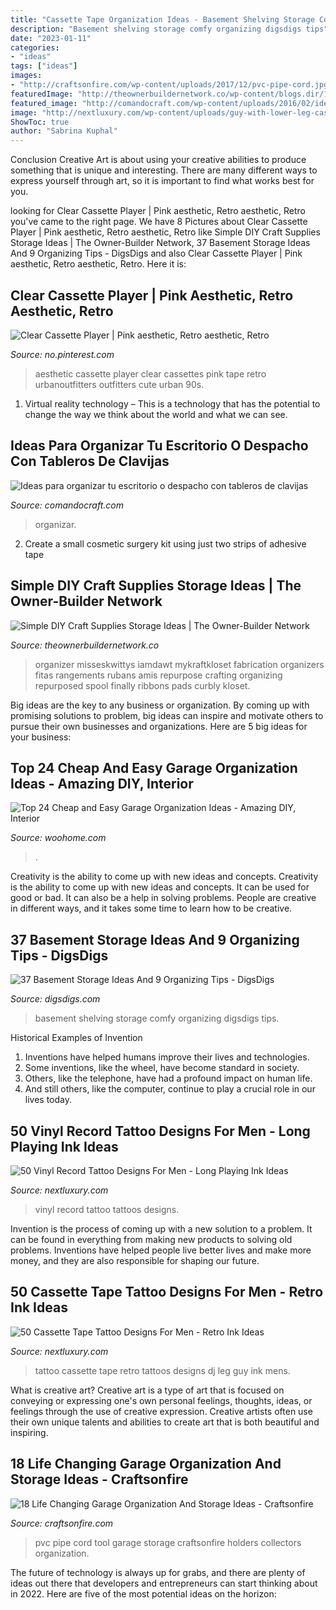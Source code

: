 ```yaml
---
title: "Cassette Tape Organization Ideas - Basement Shelving Storage Comfy Organizing Digsdigs Tips"
description: "Basement shelving storage comfy organizing digsdigs tips"
date: "2023-01-11"
categories:
- "ideas"
tags: ["ideas"]
images:
- "http://craftsonfire.com/wp-content/uploads/2017/12/pvc-pipe-cord.jpg"
featuredImage: "http://theownerbuildernetwork.co/wp-content/blogs.dir/1/files/simple-diy-craft-station-storage/Simple_DIY_Craft_Station_Storage_I_4.jpg"
featured_image: "http://comandocraft.com/wp-content/uploads/2016/02/ideas-escritorio-con-tablero-de-herramientas-14.jpeg"
image: "http://nextluxury.com/wp-content/uploads/guy-with-lower-leg-cassette-tape-retro-tattoo.jpg"
ShowToc: true
author: "Sabrina Kuphal"
---
```



Conclusion
Creative Art is about using your creative abilities to produce something that is unique and interesting. There are many different ways to express yourself through art, so it is important to find what works best for you.

	

		
looking for Clear Cassette Player | Pink aesthetic, Retro aesthetic, Retro you've came to the right page. We have 8 Pictures about Clear Cassette Player | Pink aesthetic, Retro aesthetic, Retro like Simple DIY Craft Supplies Storage Ideas | The Owner-Builder Network, 37 Basement Storage Ideas And 9 Organizing Tips - DigsDigs and also Clear Cassette Player | Pink aesthetic, Retro aesthetic, Retro. Here it is:
		
    
## Clear Cassette Player | Pink Aesthetic, Retro Aesthetic, Retro

<img loading=lazy src="https://i.pinimg.com/736x/37/31/24/373124218501983cb32b30b35f4cd24c--music-life-cassette.jpg" onerror="this.onerror=null;this.src='https://tse1.mm.bing.net/th?id=OIP.uZfJPcRkfa02IChdmAV9zwDIEs&amp;pid=15.1';" alt="Clear Cassette Player | Pink aesthetic, Retro aesthetic, Retro">

_Source: no.pinterest.com_

>aesthetic cassette player clear cassettes pink tape retro urbanoutfitters outfitters cute urban 90s. 

	

1. Virtual reality technology – This is a technology that has the potential to change the way we think about the world and what we can see.

    
## Ideas Para Organizar Tu Escritorio O Despacho Con Tableros De Clavijas

<img loading=lazy src="http://comandocraft.com/wp-content/uploads/2016/02/ideas-escritorio-con-tablero-de-herramientas-14.jpeg" onerror="this.onerror=null;this.src='https://tse2.mm.bing.net/th?id=OIP.PJ3Z1N9xecRvF-B_zTNHfgHaKs&amp;pid=15.1';" alt="Ideas para organizar tu escritorio o despacho con tableros de clavijas">

_Source: comandocraft.com_

>organizar. 

	

2. Create a small cosmetic surgery kit using just two strips of adhesive tape 

    
## Simple DIY Craft Supplies Storage Ideas | The Owner-Builder Network

<img loading=lazy src="http://theownerbuildernetwork.co/wp-content/blogs.dir/1/files/simple-diy-craft-station-storage/Simple_DIY_Craft_Station_Storage_I_4.jpg" onerror="this.onerror=null;this.src='https://tse1.mm.bing.net/th?id=OIP.A7S3iisqGYvwi88ax4_58QHaJ4&amp;pid=15.1';" alt="Simple DIY Craft Supplies Storage Ideas | The Owner-Builder Network">

_Source: theownerbuildernetwork.co_

>organizer misseskwittys iamdawt mykraftkloset fabrication organizers fitas rangements rubans amis repurpose crafting organizing repurposed spool finally ribbons pads curbly kloset. 

	

Big ideas are the key to any business or organization. By coming up with promising solutions to problem, big ideas can inspire and motivate others to pursue their own businesses and organizations. Here are 5 big ideas for your business: 

    
## Top 24 Cheap And Easy Garage Organization Ideas - Amazing DIY, Interior

<img loading=lazy src="https://www.woohome.com/wp-content/uploads/2017/08/best-garage-storage-ideas-1-2.jpg" onerror="this.onerror=null;this.src='https://tse3.mm.bing.net/th?id=OIP.nHRX2BcPcO3NGtngM7KCzAHaJ4&amp;pid=15.1';" alt="Top 24 Cheap and Easy Garage Organization Ideas - Amazing DIY, Interior">

_Source: woohome.com_

>. 

	

Creativity is the ability to come up with new ideas and concepts.
Creativity is the ability to come up with new ideas and concepts. It can be used for good or bad. It can also be a help in solving problems. People are creative in different ways, and it takes some time to learn how to be creative.

    
## 37 Basement Storage Ideas And 9 Organizing Tips - DigsDigs

<img loading=lazy src="https://www.digsdigs.com/photos/05-comfy-shelving-for-your-basement.jpg" onerror="this.onerror=null;this.src='https://tse3.mm.bing.net/th?id=OIP.STe8794KWi3Oe2rq1dXPIQHaLS&amp;pid=15.1';" alt="37 Basement Storage Ideas And 9 Organizing Tips - DigsDigs">

_Source: digsdigs.com_

>basement shelving storage comfy organizing digsdigs tips. 

	

Historical Examples of Invention
1. Inventions have helped humans improve their lives and technologies. 
2. Some inventions, like the wheel, have become standard in society. 
3. Others, like the telephone, have had a profound impact on human life. 
4. And still others, like the computer, continue to play a crucial role in our lives today.

    
## 50 Vinyl Record Tattoo Designs For Men - Long Playing Ink Ideas

<img loading=lazy src="http://nextluxury.com/wp-content/uploads/leg-calf-3d-vinyl-record-tattoos-for-gentlemen.jpg" onerror="this.onerror=null;this.src='https://tse4.mm.bing.net/th?id=OIP.5eiI0rKP7sE1QZAWZUMCQAHaHa&amp;pid=15.1';" alt="50 Vinyl Record Tattoo Designs For Men - Long Playing Ink Ideas">

_Source: nextluxury.com_

>vinyl record tattoo tattoos designs. 

	

Invention is the process of coming up with a new solution to a problem. It can be found in everything from making new products to solving old problems. Inventions have helped people live better lives and make more money, and they are also responsible for shaping our future.

    
## 50 Cassette Tape Tattoo Designs For Men - Retro Ink Ideas

<img loading=lazy src="http://nextluxury.com/wp-content/uploads/guy-with-lower-leg-cassette-tape-retro-tattoo.jpg" onerror="this.onerror=null;this.src='https://tse4.mm.bing.net/th?id=OIP.Yi_USKkNO_Rl6DmHLBOZrAHaFo&amp;pid=15.1';" alt="50 Cassette Tape Tattoo Designs For Men - Retro Ink Ideas">

_Source: nextluxury.com_

>tattoo cassette tape retro tattoos designs dj leg guy ink mens. 

	

What is creative art?
Creative art is a type of art that is focused on conveying or expressing one's own personal feelings, thoughts, ideas, or feelings through the use of creative expression. Creative artists often use their own unique talents and abilities to create art that is both beautiful and inspiring.

    
## 18 Life Changing Garage Organization And Storage Ideas - Craftsonfire

<img loading=lazy src="http://craftsonfire.com/wp-content/uploads/2017/12/pvc-pipe-cord.jpg" onerror="this.onerror=null;this.src='https://tse4.mm.bing.net/th?id=OIP.y5ruBBkHg_qdfDYBm3tQCgHaJ3&amp;pid=15.1';" alt="18 Life Changing Garage Organization And Storage Ideas - Craftsonfire">

_Source: craftsonfire.com_

>pvc pipe cord tool garage storage craftsonfire holders collectors organization. 

	

The future of technology is always up for grabs, and there are plenty of ideas out there that developers and entrepreneurs can start thinking about in 2022. Here are five of the most potential ideas on the horizon:

